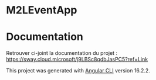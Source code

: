 # M2LEventApp
# Documentation
 Retrouver ci-joint la documentation du projet : https://sway.cloud.microsoft/j9LBSc8qdbJasPC5?ref=Link

This project was generated with [Angular CLI](https://github.com/angular/angular-cli) version 16.2.2.



